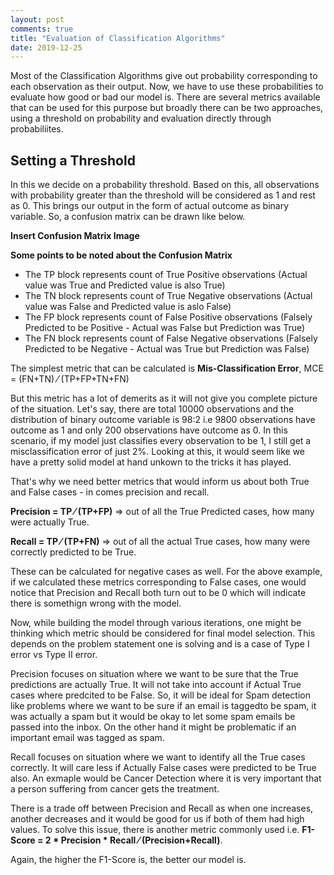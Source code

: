 ```yaml
---
layout: post
comments: true
title: "Evaluation of Classification Algorithms"
date: 2019-12-25
---
```


Most of the Classification Algorithms give out probability corresponding to each observation as their output. Now, we have to use these 
probabilities to evaluate how good or bad our model is. There are several metrics available that can be used for this purpose but broadly there can be two approaches, using a threshold on probability and evaluation directly through probabiliites.

## Setting a Threshold

In this we decide on a probability threshold. Based on this, all observations with probability greater than the threshold will be considered as 1 and rest as 0. This brings our output in the form of actual outcome as binary variable. So, a confusion matrix can be drawn like below.

**Insert Confusion Matrix Image**

**Some points to be noted about the Confusion Matrix** 
* The TP block represents count of True Positive observations (Actual value was True and Predicted value is also True)
* The TN block represents count of True Negative observations (Actual value was False and Predicted value is aslo False)
* The FP block represents count of False Positive observations (Falsely Predicted to be Positive - Actual was False but Prediction was True)
* The FN block represents count of False Negative observations (Falsely Predicted to be Negative - Actual was True but Prediction was False)

The simplest metric that can be calculated is **Mis-Classification Error**, MCE = (FN+TN) &frasl; (TP+FP+TN+FN)

But this metric has a lot of demerits as it will not give you complete picture of the situation. Let's say, there are total 10000 
observations and the distribution of binary outcome variable is 98:2 i.e 9800 observations have outcome as 1 and only 200 observations 
have outcome as 0. In this scenario, if my model just classifies every observation to be 1, I still get a misclassification error of 
just 2%. Looking at this, it would seem like we have a pretty solid model at hand unkown to the tricks it has played.

That's why we need better metrics that would inform us about both True and False cases - in comes precision and recall.

**Precision = TP &frasl; (TP+FP)** &#8658; out of all the True Predicted cases, how many were actually True.

**Recall = TP &frasl; (TP+FN)** &#8658; out of all the actual True cases, how many were correctly predicted to be True.

These can be calculated for negative cases as well. For the above example, if we calculated these metrics corresponding to False cases,
one would notice that Precision and Recall both turn out to be 0 which will indicate there is somethign wrong with the model.

Now, while building the model through various iterations, one might be thinking which metric should be considered for final model 
selection. This depends on the problem statement one is solving and is a case of Type I error vs Type II error. 

Precision focuses on situation where we want to be sure that the True predictions are actually True. It will not take into account if 
Actual True cases where predcited to be False. So, it will be ideal for Spam detection like problems where we want to be sure if an email is taggedto be spam, it was actually a spam but it would be okay to let some spam emails be passed into the inbox. On the other hand it might be problematic if an important email was tagged as spam.

Recall focuses on situation where we want to identify all the True cases correctly. It will care less if Actually False cases were
predicted to be True also. An exmaple would be Cancer Detection where it is very important that a person suffering from cancer gets the
treatment.

There is a trade off between Precision and Recall as when one increases, another decreases and it would be good for us if both of them had high values.
To solve this issue, there is another metric commonly used i.e. **F1-Score = 2 * Precision * Recall &frasl; (Precision+Recall)**.

Again, the higher the F1-Score is, the better our model is.



